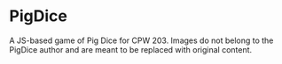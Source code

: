 # PigDice

A JS-based game of Pig Dice for CPW 203. Images do not belong to the PigDice author and are meant to be replaced with original content.

